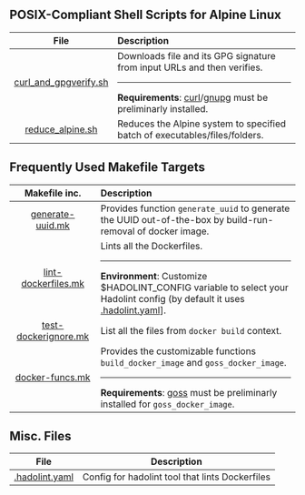 ## POSIX-Compliant Shell Scripts for Alpine Linux

| File | Description |
|:----:|:------------|
| [curl_and_gpgverify.sh](curl_and_gpgverify.sh) | Downloads file and its GPG signature from input URLs and then verifies.<hr />**Requirements**: [curl](https://curl.se)/[gnupg](https://gnupg.org) must be preliminarly installed. |
| [reduce_alpine.sh](reduce_alpine.sh) | Reduces the Alpine system to specified batch of executables/files/folders. |


## Frequently Used Makefile Targets

| Makefile inc. | Description |
|:-------------:|:------------|
| [generate-uuid.mk](generate-uuid.mk) | Provides function `generate_uuid` to generate the UUID out-of-the-box by build-run-removal of docker image. |
| [lint-dockerfiles.mk](lint-dockerfiles.mk) | Lints all the Dockerfiles.<hr />**Environment**: Customize \$HADOLINT_CONFIG variable to select your Hadolint config (by default it uses [.hadolint.yaml](.hadolint.yaml)]. |
| [test-dockerignore.mk](test-dockerignore.mk) | List all the files from `docker build` context. |
| [docker-funcs.mk](docker-funcs.mk) | Provides the customizable functions `build_docker_image` and `goss_docker_image`.<hr />**Requirements**: [goss](https://github.com/aelsabbahy/goss) must be preliminarly installed for `goss_docker_image`. |


## Misc. Files

| File | Description |
|:----:|:-----------:|
| [.hadolint.yaml](.hadolint.yaml) | Config for hadolint tool that lints Dockerfiles |
